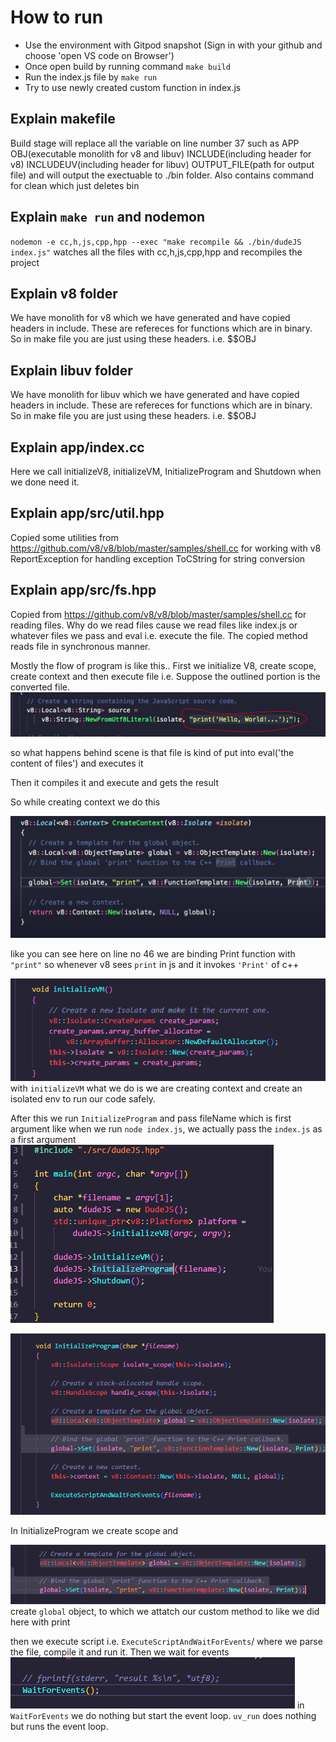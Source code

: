# How to run
- Use the environment with Gitpod snapshot (Sign in with your github and choose 'open VS code on Browser')
- Once open build by running command `make build`
- Run the index.js file by `make run`
- Try to use newly created custom function in index.js

## Explain makefile
Build stage will replace all the variable on line number 37 such as APP OBJ(executable monolith for v8 and libuv) INCLUDE(including header for v8) INCLUDEUV(including header for libuv) OUTPUT_FILE(path for output file) and will output the exectuable to ./bin folder. Also contains command for clean which just deletes bin

## Explain `make run` and nodemon
`nodemon -e cc,h,js,cpp,hpp --exec "make recompile && ./bin/dudeJS index.js"` watches all the files with cc,h,js,cpp,hpp and recompiles the project

## Explain v8 folder
We have monolith for v8 which we have generated and have copied headers in include. These are refereces for functions which are in binary. So in make file you are just using these headers. i.e. $$OBJ

## Explain libuv folder
We have monolith for libuv which we have generated and have copied headers in include. These are refereces for functions which are in binary. So in make file you are just using these headers. i.e. $$OBJ

## Explain app/index.cc
Here we call initializeV8, initializeVM, InitializeProgram and Shutdown when we done need it.

## Explain app/src/util.hpp
Copied some utilities from https://github.com/v8/v8/blob/master/samples/shell.cc for working with v8 ReportException for handling exception ToCString for string conversion

## Explain app/src/fs.hpp
Copied from https://github.com/v8/v8/blob/master/samples/shell.cc for reading files. Why do we read files cause we read files like index.js or whatever files we pass and eval i.e. execute the file. The copied method reads file in synchronous manner.

Mostly the flow of program is like this.. First we initialize V8, create scope, create context and then execute file i.e. 
Suppose the outlined portion is the converted file.
![Alt text](./images/image.png)

so what happens behind scene is that file is kind of put into eval('the content of files') and executes it

Then it compiles it and execute and gets the result

So while creating context we do this 

![Alt text](./images/image-1.png)

like you can see here on line no 46 we are binding Print function with `"print"` so whenever v8 sees `print` in js and it invokes `'Print'` of c++


![Alt text](./images/image-2.png)
with `initializeVM` what we do is we are creating context and create an isolated env to run our code safely.

After this we run `InitializeProgram` and pass fileName which is first argument like when we run `node index.js`, we actually pass the `index.js` as a first argument
![Alt text](./images/image-2MainInitializeProgram.png)

![Alt text](./images/image-4.png)

In InitializeProgram we create scope and 

![Alt text](./images/image-5.png)
create `global` object, to which we attatch our custom method to like we did here with print

then we execute script i.e. `ExecuteScriptAndWaitForEvents`/ where we parse the file, compile it and run it. Then we wait for events 
![Alt text](./images/image-6.png)
in `WaitForEvents` we do nothing but start the event loop. `uv_run` does nothing but runs the event loop.
